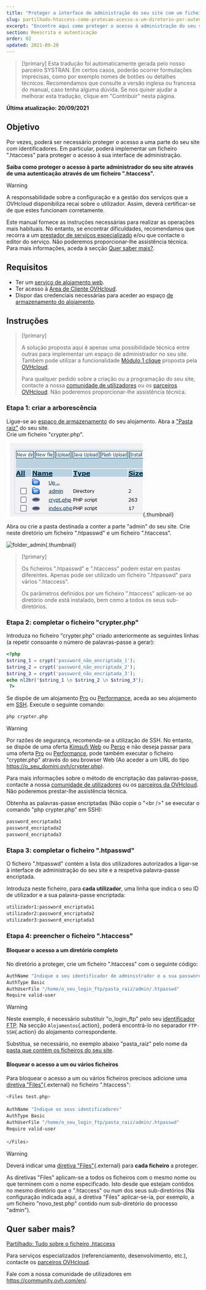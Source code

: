 ```yaml
---
title: "Proteger a interface de administração do seu site com um ficheiro .htaccess"
slug: partilhado-htaccess-como-protecao-acesso-a-um-diretorio-por-autenticacao
excerpt: "Encontre aqui como proteger o acesso à administração do seu site com um ficheiro .htaccess"
section: Reescrita e autenticação
order: 02
updated: 2021-09-20
---
```


> [!primary]
> Esta tradução foi automaticamente gerada pelo nosso parceiro SYSTRAN. Em certos casos, poderão ocorrer formulações imprecisas, como por exemplo nomes de botões ou detalhes técnicos. Recomendamos que consulte a versão inglesa ou francesa do manual, caso tenha alguma dúvida. Se nos quiser ajudar a melhorar esta tradução, clique em "Contribuir" nesta página.
>

**Última atualização: 20/09/2021**

## Objetivo

Por vezes, poderá ser necessário proteger o acesso a uma parte do seu site com identificadores. Em particular, poderá implementar um ficheiro ".htaccess" para proteger o acesso à sua interface de administração.

**Saiba como proteger o acesso à parte administrador do seu site através de uma autenticação através de um ficheiro ".htaccess".**

> [!warning]
>
> A responsabilidade sobre a configuração e a gestão dos serviços que a OVHcloud disponibiliza recai sobre o utilizador. Assim, deverá certificar-se de que estes funcionam corretamente.
>
> Este manual fornece as instruções necessárias para realizar as operações mais habituais. No entanto, se encontrar dificuldades, recomendamos que recorra a um [prestador de serviços especializado](https://partner.ovhcloud.com/pt/directory/) e/ou que contacte o editor do serviço. Não poderemos proporcionar-lhe assistência técnica. Para mais informações, aceda à secção [Quer saber mais?](#gofurther).
>

## Requisitos

- Ter um [serviço de alojamento web](https://www.ovhcloud.com/pt/web-hosting/).
- Ter acesso à [Área de Cliente OVHcloud](https://www.ovh.com/auth/?action=gotomanager&from=https://www.ovh.pt/&ovhSubsidiary=pt).
- Dispor das credenciais necessárias para aceder ao espaço [de armazenamento do alojamento](../aceder-espaco-de-armazenamento-ftp-alojamento-web/).

## Instruções

> [!primary]
>
> A solução proposta aqui é apenas uma possibilidade técnica entre outras para implementar um espaço de administrador no seu site. Também pode utilizar a funcionalidade [Módulo 1 clique](../partilhado_guias_dos_modulos_dos_alojamentos_partilhados/) proposta pela [OVHcloud](https://www.ovhcloud.com/pt/).
>
> Para qualquer pedido sobre a criação ou a programação do seu site, contacte a nossa [comunidade de utilizadores](https://community.ovh.com/en/) ou os [parceiros OVHcloud](https://partner.ovhcloud.com/pt/directory/). Não poderemos proporcionar-lhe assistência técnica.
>

### Etapa 1: criar a arborescência

Ligue-se ao [espaço de armazenamento](../aceder-espaco-de-armazenamento-ftp-alojamento-web/) do seu alojamento. Abra a ["Pasta raiz"](../multisites-configurar-um-multisite-no-meu-alojamento-web/#etapa-21-adicionar-um-dominio-registado-na-ovhcloud) do seu site.<br>
Crie um ficheiro "crypter.php".

![root_folder](images/root_folder.png){.thumbnail}

Abra ou crie a pasta destinada a conter a parte "admin" do seu site. Crie neste diretório um ficheiro ".htpasswd" e um ficheiro ".htaccess".

![folder_admin](images/folder_admin.png){.thumbnail}

> [!primary]
>
> Os ficheiros ".htpasswd" e ".htaccess" podem estar em pastas diferentes. Apenas pode ser utilizado um ficheiro ".htpasswd" para vários ".htaccess".
>
> Os parâmetros definidos por um ficheiro ".htaccess" aplicam-se ao diretório onde está instalado, bem como a todos os seus sub-diretórios.
>

### Etapa 2: completar o ficheiro "crypter.php"

Introduza no ficheiro "crypter.php" criado anteriormente as seguintes linhas (a repetir consoante o número de palavras-passe a gerar):

```php
<?php
$string_1 = crypt('password_não_encriptada_1');
$string_2 = crypt('password_não_encriptada_2');
$string_3 = crypt('password_não_encriptada_3');
echo nl2br("$string_1 \n $string_2 \n $string_3");
 ?>
```

Se dispõe de um alojamento [Pro](https://www.ovhcloud.com/pt/web-hosting/professional-offer/) ou [Performance](https://www.ovhcloud.com/pt/web-hosting/performance-offer/), aceda ao seu alojamento em [SSH](../partilhado_o_ssh_nos_alojamentos_partilhados/). Execute o seguinte comando:

```bash
php crypter.php
```

> [!warning]
>
> Por razões de segurança, recomenda-se a utilização de SSH. No entanto, se dispõe de uma oferta [Kimsufi Web](https://www.kimsufi.com/pt/) ou [Perso](https://www.ovhcloud.com/pt/web-hosting/personal-offer/) e não deseja passar para uma oferta [Pro](https://www.ovhcloud.com/pt/web-hosting/professional-offer/) ou [Performance](https://www.ovhcloud.com/pt/web-hosting/performance-offer/), pode também executar o ficheiro "crypter.php" através do seu browser Web (Ao aceder a um URL do tipo https://o_seu_domíni.ovh/crypter.php).
>
> Para mais informações sobre o método de encriptação das palavras-passe, contacte a nossa [comunidade de utilizadores](https://community.ovh.com/en/) ou os [parceiros da OVHcloud](https://partner.ovhcloud.com/pt/directory/). Não poderemos prestar-lhe assistência técnica.
>

Obtenha as palavras-passe encriptadas (Não copie o "&#60;br />" se executar o comando "php crypter.php" em SSH):

```bash
password_encriptada1
password_encriptada2
password_encriptada3
```

### Etapa 3: completar o ficheiro ".htpasswd"

O ficheiro ".htpasswd" contém a lista dos utilizadores autorizados a ligar-se à interface de administração do seu site e a respetiva palavra-passe encriptada.

Introduza neste ficheiro, para **cada utilizador**, uma linha que indica o seu ID de utilizador e a sua palavra-passe encriptada:

```bash
utilizador1:password_encriptada1
utilizador2:password_encriptada2
utilizador3:password_encriptada3
```

### Etapa 4: preencher o ficheiro ".htaccess"

#### Bloquear o acesso a um diretório completo

No diretório a proteger, crie um ficheiro ".htaccess" com o seguinte código:

```bash
AuthName "Indique o seu identificador de administrador e a sua password"
AuthType Basic
AuthUserFile "/home/o_seu_login_ftp/pasta_raiz/admin/.htpasswd"
Require valid-user
```

> [!warning]
>
> Neste exemplo, é necessário substituir "o_login_ftp" pelo seu [identificador FTP](../aceder-espaco-de-armazenamento-ftp-alojamento-web/#1-recuperar-as-informacoes-de-acesso). Na secção `Alojamentos`{.action}, poderá encontrá-lo no separador `FTP-SSH`{.action} do alojamento correspondente.
>
> Substitua, se necessário, no exemplo abaixo "pasta_raiz" pelo nome da [pasta que contém os ficheiros do seu site](../multisites-configurar-um-multisite-no-meu-alojamento-web/#etapa-21-adicionar-um-dominio-registado-na-ovhcloud).
>

#### Bloquear o acesso a um ou vários ficheiros

Para bloquear o acesso a um ou vários ficheiros precisos adicione uma [diretiva "Files"](https://httpd.apache.org/docs/2.4/en/mod/core.html#files){.external} no ficheiro ".htaccess":

```bash
<Files test.php>

AuthName "Indique os seus identificadores"
AuthType Basic
AuthUserFile "/home/o_seu_login_ftp/pasta_raiz/admin/.htpasswd"
Require valid-user

</Files>
```

> [!warning]
>
> Deverá indicar uma [diretiva "Files"](https://httpd.apache.org/docs/2.4/en/mod/core.html#files){.external} para **cada ficheiro** a proteger.
>
> As diretivas "Files" aplicam-se a todos os ficheiros com o mesmo nome ou que terminem com o nome especificado. Isto desde que estejam contidos no mesmo diretório que o ".htaccess" ou num dos seus sub-diretórios (Na configuração indicada aqui, a diretiva "Files" aplicar-se-ia, por exemplo, a um ficheiro "novo_test.php" contido num sub-diretório do processo "admin").
>

## Quer saber mais? <a name="gofurther"></a>

[Partilhado: Tudo sobre o ficheiro .htaccess](../partilhado_tudo_sobre_o_ficheiro_htaccess/)

Para serviços especializados (referenciamento, desenvolvimento, etc.), contacte os [parceiros OVHcloud](https://partner.ovhcloud.com/pt/directory/).

Fale com a nossa comunidade de utilizadores em <https://community.ovh.com/en/>.
